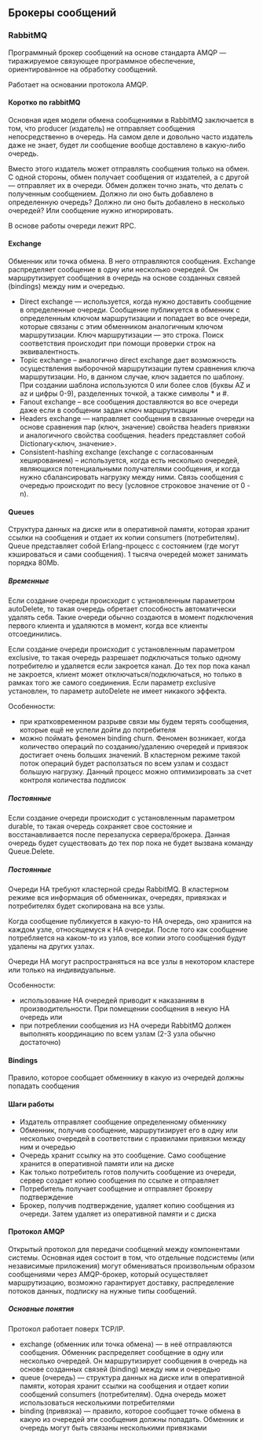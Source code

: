 ## Брокеры сообщений
### RabbitMQ
Программный брокер сообщений на основе стандарта AMQP — тиражируемое связующее программное обеспечение, ориентированное 
на обработку сообщений.  

Работает на основании протокола AMQP.

#### Коротко по rabbitMQ
Основная идея модели обмена сообщениями в RabbitMQ заключается в том, что producer (издатель) не отправляет сообщения 
непосредственно в очередь. На самом деле и довольно часто издатель даже не знает, будет ли сообщение вообще доставлено 
в какую-либо очередь.

Вместо этого издатель может отправлять сообщения только на обмен. С одной стороны, обмен получает сообщения от 
издателей, а с другой — отправляет их в очереди. Обмен должен точно знать, что делать с полученным сообщением. 
Должно ли оно быть добавлено в определенную очередь? Должно ли оно быть добавлено в несколько очередей? Или 
сообщение нужно игнорировать.

В основе работы очереди лежит RPC.

#### Exchange
Обменник или точка обмена. В него отправляются сообщения. Exchange распределяет сообщение в одну или несколько очередей. 
Он маршрутизирует сообщения в очередь на основе созданных связей (bindings) между ним и очередью.

- Direct exchange — используется, когда нужно доставить сообщение в определенные очереди. Сообщение публикуется в 
обменник с определенным ключом маршрутизации и попадает во все очереди, которые связаны с этим обменником 
аналогичным ключом маршрутизации. Ключ маршрутизации — это строка. Поиск соответствия происходит при помощи 
проверки строк на эквивалентность.
- Topic exchange – аналогично direct exchange дает возможность осуществления выборочной маршрутизации путем сравнения 
ключа маршрутизации. Но, в данном случае, ключ задается по шаблону. При создании шаблона используются 0 или более 
слов (буквы AZ и az и цифры 0-9), разделенных точкой, а также символы * и #.
- Fanout exchange – все сообщения доставляются во все очереди даже если в сообщении задан ключ маршрутизации
- Headers exchange — направляет сообщения в связанные очереди на основе сравнения пар (ключ, значение) свойства 
headers привязки и аналогичного свойства сообщения. headers представляет собой Dictionary<ключ, значение>.
- Consistent-hashing exchange (exchange с согласованным хешированием) – используется, когда есть несколько очередей, 
являющихся потенциальными получателями сообщения, и когда нужно сбалансировать нагрузку между ними. Связь сообщения 
с очередью происходит по весу (условное строковое значение от 0 - n).
#### Queues
Структура данных на диске или в оперативной памяти, которая хранит ссылки на сообщения и отдает их копии consumers 
(потребителям). Queue представляет собой Erlang-процесс с состоянием (где могут кэшироваться и сами сообщения). 
1 тысяча очередей может занимать порядка 80Mb.

##### Временные 
Если создание очереди происходит с установленным параметром autoDelete, то такая очередь обретает способность 
автоматически удалять себя. Такие очереди обычно создаются в момент подключения первого клиента и удаляются в 
момент, когда все клиенты отсоединились.

Если создание очереди происходит с установленным параметром exclusive, то такая очередь разрешает подключаться 
только одному потребителю и удаляется если закроется канал. До тех пор пока канал не закроется, клиент может 
отключаться/подключаться, но только в рамках того же самого соединения. Если параметр exclusive установлен, 
то параметр autoDelete не имеет никакого эффекта.

Особенности:
- при кратковременном разрыве связи мы будем терять сообщения, которые ещё не успели дойти до потребителя
- можно поймать феномен binding churn. Феномен возникает, когда количество операций по созданию/удалению очередей и 
привязок достигает очень больших значений. В кластерном режиме такой поток операций будет расползаться по всем 
узлам и создаст большую нагрузку. Данный процесс можно оптимизировать за счет контроля количества подписок

##### Постоянные
Если создание очереди происходит с установленным параметром durable, то такая очередь сохраняет свое состояние и 
восстанавливается после перезапуска сервера/брокера. Данная очередь будет существовать до тех пор пока не будет
вызвана команду Queue.Delete.

##### Постоянные
Очереди HA требуют кластерной среды RabbitMQ. В кластерном режиме вся информация об обменниках, очередях,
привязках и потребителях будет скопирована на все узлы.

Когда сообщение публикуется в какую-то HA очередь, оно хранится на каждом узле, относящемуся к HA очереди. 
После того как сообщение потребляется на каком-то из узлов, все копии этого сообщения будут удалены на других узлах.

Очереди HA могут распространяться на все узлы в некотором кластере или только на индивидуальные.

Особенности:
- использование HA очередей приводит к наказаниям в производительности. При помещении сообщения в некую HA очередь или 
- при потреблении сообщения из HA очереди RabbitMQ должен выполнять координацию по всем узлам (2-3 узла обычно достаточно)

#### Bindings
Правило, которое сообщает обменнику в какую из очередей должны попадать сообщения

#### Шаги работы
- Издатель отправляет сообщение определенному обменнику
- Обменник, получив сообщение, маршрутизирует его в одну или несколько очередей в соответствии с правилами привязки 
между ним и очередью
- Очередь хранит ссылку на это сообщение. Само сообщение хранится в оперативной памяти или на диске
- Как только потребитель готов получить сообщение из очереди, сервер создает копию сообщения по ссылке и отправляет
- Потребитель получает сообщение и отправляет брокеру подтверждение
- Брокер, получив подтверждение, удаляет копию сообщения из очереди. Затем удаляет из оперативной памяти и с диска

#### Протокол AMQP
Открытый протокол для передачи сообщений между компонентами системы. Основная идея состоит в том, что отдельные 
подсистемы (или независимые приложения) могут обмениваться произвольным образом сообщениями через AMQP-брокер, 
который осуществляет маршрутизацию, возможно гарантирует доставку, распределение потоков данных, подписку на 
нужные типы сообщений.

##### Основные понятия
Протокол работает поверх TCP/IP.

- exchange (обменник или точка обмена) — в неё отправляются сообщения. Обменник распределяет сообщение в одну или 
несколько очередей. Он маршрутизирует сообщения в очередь на основе созданных связей (binding) между ним и очередью
- queue (очередь) — структура данных на диске или в оперативной памяти, которая хранит ссылки на сообщения и отдает 
копии сообщений consumers (потребителям). Одна очередь может использоваться несколькими потребителями
- binding (привязка) — правило, которое сообщает точке обмена в какую из очередей эти сообщения должны попадать. 
Обменник и очередь могут быть связаны несколькими привязками
